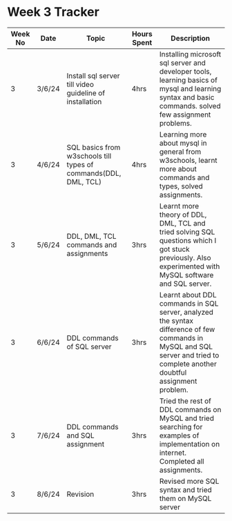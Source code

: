 # Week 3 Tracker

| Week No | Date    | Topic                                   | Hours Spent | Description                                                                                                                                                                        |
| ------- | ------- | --------------------------------------- | ----------- | ---------------------------------------------------------------------------------------------------------------------------------------------------------------------------------- |
| 3       | 3/6/24 | Install sql server till video guideline of installation | 4hrs        | Installing microsoft sql server and developer tools, learning basics of mysql and learning syntax and basic commands. solved few assignment problems. |
| 3       | 4/6/24 | SQL basics from w3schools till types of commands(DDL, DML, TCL)                                        | 4hrs        | Learning more about mysql in general from w3schools, learnt more about commands and types, solved assignments.
| 3       | 5/6/24 |  DDL, DML, TCL commands and assignments                                       | 3hrs        | Learnt more theory of DDL, DML, TCL and tried solving SQL questions which I got stuck previously. Also experimented with MySQL software and SQL server. 
| 3       | 6/6/24 | DDL commands of SQL server                                        | 3hrs        | Learnt about DDL commands in SQL server, analyzed the syntax difference of few commands in MySQL and SQL server and tried to complete another doubtful assignment problem.
| 3       | 7/6/24 | DDL commands and SQL assignment                                        | 3hrs        | Tried the rest of DDL commands on MySQL and tried searching for examples of implementation on internet. Completed all assignments.
| 3       | 8/6/24  |       Revision                                  | 3hrs        | Revised more SQL syntax and tried them on MySQL server
